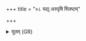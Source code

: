 +++
title = "०८ यद्य् अस्पृषि श्लिष्टम्"

+++
<details><summary>मूलम् (GR)</summary>

+++(PSK 20.49.8)+++यद्य् अस्पृषि श्लिष्टं  
यदि वा स्वप्नयानुश्लिष्टम् ।  
आश्लिष्टावच्छेदनम्  
अस्य् अभिदृष्टवीर्यम् ॥
</details>